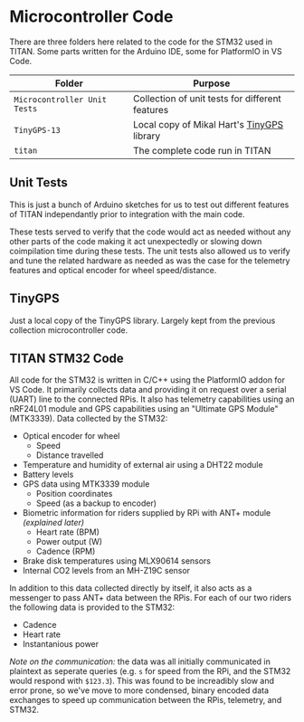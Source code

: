 # Microcontroller Code

There are three folders here related to the code for the STM32 used in TITAN. Some parts written for the Arduino IDE, some for PlatformIO in VS Code.

Folder | Purpose
------ | -------
`Microcontroller Unit Tests` | Collection of unit tests for different features
`TinyGPS-13` | Local copy of Mikal Hart's [TinyGPS](https://github.com/mikalhart/TinyGPS) library
`titan` | The complete code run in TITAN

## Unit Tests

This is just a bunch of Arduino sketches for us to test out different features of TITAN independantly prior to integration with the main code. 

These tests served to verify that the code would act as needed without any other parts of the code making it act unexpectedly or slowing down coimpilation time during these tests. The unit tests also allowed us to verify and tune the related hardware as needed as was the case for the telemetry features and optical encoder for wheel speed/distance.

## TinyGPS

Just a local copy of the TinyGPS library. Largely kept from the previous collection microcontroller code.

## TITAN STM32 Code

All code for the STM32 is written in C/C++ using the PlatformIO addon for VS Code. It primarily collects data and providing it on request over a serial (UART) line to the connected RPis. It also has telemetry capabilities using an nRF24L01 module and GPS capabilities using an "Ultimate GPS Module" (MTK3339). Data collected by the STM32:

* Optical encoder for wheel
  * Speed
  * Distance travelled
* Temperature and humidity of external air using a DHT22 module
* Battery levels
* GPS data using MTK3339 module
  * Position coordinates
  * Speed (as a backup to encoder)
* Biometric information for riders supplied by RPi with ANT+ module *(explained later)*
  * Heart rate (BPM)
  * Power output (W)
  * Cadence (RPM)
* Brake disk temperatures using MLX90614 sensors
* Internal CO2 levels from an MH-Z19C sensor

In addition to this data collected directly by itself, it also acts as a messenger to pass ANT+ data between the RPis. For each of our two riders the following data is provided to the STM32:

* Cadence
* Heart rate
* Instantanious power

*Note on the communication:* the data was all initially communicated in plaintext as seperate queries (e.g. `s` for speed from the RPi, and the STM32 would respond with `$123.3`). This was found to be increadibly slow and error prone, so we've move to more condensed, binary encoded data exchanges to speed up communication between the RPis, telemetry, and STM32.